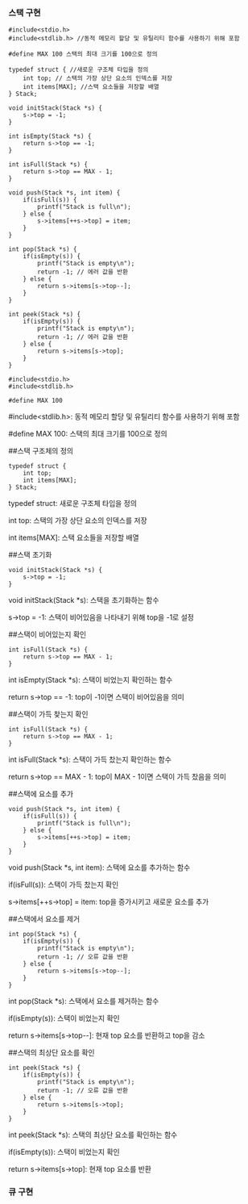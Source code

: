 ### 스택 구현 ###
```
#include<stdio.h>
#include<stdlib.h> //동적 메모리 할당 및 유틸리티 함수를 사용하기 위해 포함

#define MAX 100 스택의 최대 크기를 100으로 정의

typedef struct { //새로운 구조체 타입을 정의
    int top; // 스택의 가장 상단 요소의 인덱스를 저장
    int items[MAX]; //스택 요소들을 저장할 배열
} Stack;

void initStack(Stack *s) {
    s->top = -1;
}

int isEmpty(Stack *s) {
    return s->top == -1;
}

int isFull(Stack *s) {
    return s->top == MAX - 1;
}

void push(Stack *s, int item) {
    if(isFull(s)) {
        printf("Stack is full\n");
    } else {
        s->items[++s->top] = item;
    }
}

int pop(Stack *s) {
    if(isEmpty(s)) {
        printf("Stack is empty\n");
        return -1; // 에러 값을 반환
    } else {
        return s->items[s->top--];
    }
}

int peek(Stack *s) {
    if(isEmpty(s)) {
        printf("Stack is empty\n");
        return -1; // 에러 값을 반환
    } else {
        return s->items[s->top];
    }
}

```

```
#include<stdio.h>
#include<stdlib.h>

#define MAX 100
```
#include<stdlib.h>: 동적 메모리 할당 및 유틸리티 함수를 사용하기 위해 포함

#define MAX 100: 스택의 최대 크기를 100으로 정의

##스택 구조체의 정의
```
typedef struct {
    int top;
    int items[MAX];
} Stack;
```
typedef struct: 새로운 구조체 타입을 정의

int top: 스택의 가장 상단 요소의 인덱스를 저장

int items[MAX]: 스택 요소들을 저장할 배열

##스택 초기화
```
void initStack(Stack *s) {
    s->top = -1;
}
```
void initStack(Stack *s): 스택을 초기화하는 함수

s->top = -1: 스택이 비어있음을 나타내기 위해 top을 -1로 설정

##스택이 비어있는지 확인
```
int isFull(Stack *s) {
    return s->top == MAX - 1;
}
```
int isEmpty(Stack *s): 스택이 비었는지 확인하는 함수

return s->top == -1: top이 -1이면 스택이 비어있음을 의미

##스택이 가득 찾는지 확인
```
int isFull(Stack *s) {
    return s->top == MAX - 1;
}
```
int isFull(Stack *s): 스택이 가득 찼는지 확인하는 함수

return s->top == MAX - 1: top이 MAX - 1이면 스택이 가득 찼음을 의미

##스택에 요소를 추가
```
void push(Stack *s, int item) {
    if(isFull(s)) {
        printf("Stack is full\n");
    } else {
        s->items[++s->top] = item;
    }
}
```
void push(Stack *s, int item): 스택에 요소를 추가하는 함수

if(isFull(s)): 스택이 가득 찼는지 확인

s->items[++s->top] = item: top을 증가시키고 새로운 요소를 추가

##스택에서 요소를 제거
```
int pop(Stack *s) {
    if(isEmpty(s)) {
        printf("Stack is empty\n");
        return -1; // 오류 값을 반환
    } else {
        return s->items[s->top--];
    }
}
```
int pop(Stack *s): 스택에서 요소를 제거하는 함수

if(isEmpty(s)): 스택이 비었는지 확인

return s->items[s->top--]: 현재 top 요소를 반환하고 top을 감소

##스택의 최상단 요소를 확인
```
int peek(Stack *s) {
    if(isEmpty(s)) {
        printf("Stack is empty\n");
        return -1; // 오류 값을 반환
    } else {
        return s->items[s->top];
    }
}
```
int peek(Stack *s): 스택의 최상단 요소를 확인하는 함수

if(isEmpty(s)): 스택이 비었는지 확인

return s->items[s->top]: 현재 top 요소를 반환


### 큐 구현 ###
```
```
